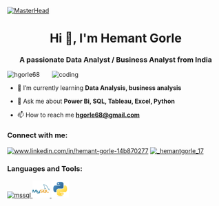 [![MasterHead](https://as1.ftcdn.net/v2/jpg/02/07/15/68/1000_F_207156885_WFvJzDmtNSNeRMfwdukFwGyNuNypuqpH.jpg)](https://hgorle68.io)
<h1 align="center">Hi 👋, I'm Hemant Gorle</h1>
<h3 align="center">A passionate Data Analyst / Business Analyst from India</h3>
<img align="right" alt="coding" width="400" src="https://www.caxsol.com/assets/img/data-analysis.gif">
<p align="left"> <img src="https://komarev.com/ghpvc/?username=hgorle68&label=Profile%20views&color=0e75b6&style=flat" alt="hgorle68" /> </p>

- 🌱 I’m currently learning **Data Analysis, business analysis**

- 💬 Ask me about **Power Bi, SQL, Tableau, Excel, Python**

- 📫 How to reach me **hgorle68@gmail.com**

<h3 align="left">Connect with me:</h3>
<p align="left">
<a href="https://linkedin.com/in/www.linkedin.com/in/hemant-gorle-14b870277" target="blank"><img align="center" src="https://raw.githubusercontent.com/rahuldkjain/github-profile-readme-generator/master/src/images/icons/Social/linked-in-alt.svg" alt="www.linkedin.com/in/hemant-gorle-14b870277" height="30" width="40" /></a>
<a href="https://instagram.com/_hemantgorle_17" target="blank"><img align="center" src="https://raw.githubusercontent.com/rahuldkjain/github-profile-readme-generator/master/src/images/icons/Social/instagram.svg" alt="_hemantgorle_17" height="30" width="40" /></a>
</p>

<h3 align="left">Languages and Tools:</h3>
<p align="left"> <a href="https://www.microsoft.com/en-us/sql-server" target="_blank" rel="noreferrer"> <img src="https://www.svgrepo.com/show/303229/microsoft-sql-server-logo.svg" alt="mssql" width="40" height="40"/> </a> <a href="https://www.mysql.com/" target="_blank" rel="noreferrer"> <img src="https://raw.githubusercontent.com/devicons/devicon/master/icons/mysql/mysql-original-wordmark.svg" alt="mysql" width="40" height="40"/> </a> <a href="https://www.python.org" target="_blank" rel="noreferrer"> <img src="https://raw.githubusercontent.com/devicons/devicon/master/icons/python/python-original.svg" alt="python" width="40" height="40"/> </a> </p>
